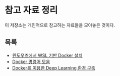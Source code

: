 # 참고 자료 정리
이 저장소는 개인적으로 참고하는 자료들을 모아놓은 것이다.

## 목록
- [윈도우즈에서 WSL 기반 Docker 설치](wsl-docker-env/README.md)
- [Docker 명령어 모음](docker-cmd/README.md)
- [Docker를 이용한 Deep Learning 환경 구축](docker-deep-learning-env/README.md)